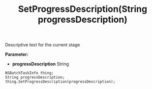 ﻿---
uid: crmscript_ref_NSBatchTaskInfo_SetProgressDescription
title: SetProgressDescription(String progressDescription)
intellisense: NSBatchTaskInfo.SetProgressDescription
keywords: NSBatchTaskInfo, GetProgressDescription
so.topic: reference
---

Descriptive text for the current stage

**Parameter:** 
 - **progressDescription** String

```crmscript
NSBatchTaskInfo thing;
String progressDescription;
thing.SetProgressDescription(progressDescription);
```

